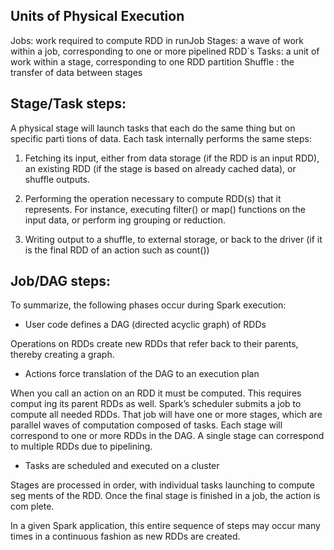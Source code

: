 
## Units of Physical Execution

Jobs: work required to compute RDD in runJob
Stages: a wave of work within a job, corresponding to one or more pipelined RDD´s
Tasks: a unit of work within a stage, corresponding to one RDD partition
Shuffle : the transfer of data between stages


## Stage/Task steps:

A physical stage will launch tasks that each do the same thing but on specific parti
tions of data. Each task internally performs the same steps:

1. Fetching its input, either from data storage (if the RDD is an input RDD), an
existing RDD (if the stage is based on already cached data), or shuffle outputs.

2. Performing the operation necessary to compute RDD(s) that it represents. For
instance, executing filter() or map() functions on the input data, or perform
ing grouping or reduction.

3. Writing output to a shuffle, to external storage, or back to the driver (if it is the
final RDD of an action such as count())


## Job/DAG steps:

To summarize, the following phases occur during Spark execution:

- User code defines a DAG (directed acyclic graph) of RDDs

Operations on RDDs create new RDDs that refer back to their parents, thereby
creating a graph.

- Actions force translation of the DAG to an execution plan

When you call an action on an RDD it must be computed. This requires comput
ing its parent RDDs as well. Spark’s scheduler submits a job to compute all
needed RDDs. That job will have one or more stages, which are parallel waves of
computation composed of tasks. Each stage will correspond to one or more
RDDs in the DAG. A single stage can correspond to multiple RDDs due to
pipelining.

- Tasks are scheduled and executed on a cluster

Stages are processed in order, with individual tasks launching to compute seg
ments of the RDD. Once the final stage is finished in a job, the action is com
plete.

In a given Spark application, this entire sequence of steps may occur many times in a
continuous fashion as new RDDs are created.